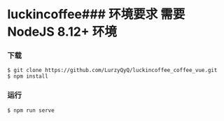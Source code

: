 # luckincoffee### 环境要求 需要 NodeJS 8.12+ 环境

### 下载

```
$ git clone https://github.com/LurzyQyQ/luckincoffee_coffee_vue.git
$ npm install
```

### 运行
```
$ npm run serve
```
